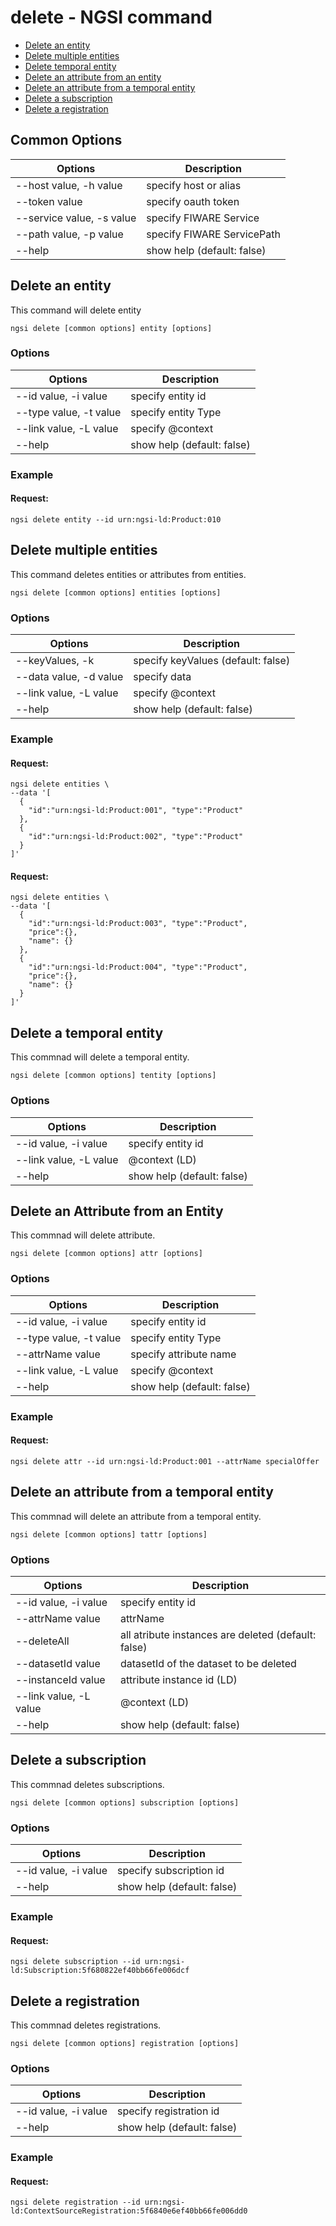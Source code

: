 # delete - NGSI command

-   [Delete an entity](#delete-an-entity)
-   [Delete multiple entities](#delete-multiple-entities)
-   [Delete temporal entity](#delete-temporal-entity)
-   [Delete an attribute from an entity](#delete-an-attribute-from-an-entity)
-   [Delete an attribute from a temporal entity](#delete-an-attribute-from-a-temporal-entity)
-   [Delete a subscription](#delete-a-subscription)
-   [Delete a registration](#delete-a-registration)

## Common Options

| Options                   | Description                |
| ------------------------- | -------------------------- |
| --host value, -h value    | specify host or alias      |
| --token value             | specify oauth token        |
| --service value, -s value | specify FIWARE Service     |
| --path value, -p value    | specify FIWARE ServicePath |
| --help                    | show help (default: false) |

<a name="delete-an-entity"></a>

## Delete an entity

This command will delete entity

```console
ngsi delete [common options] entity [options]
```

### Options

| Options                | Description                |
| ---------------------- | -------------------------- |
| --id value, -i value   | specify entity id          |
| --type value, -t value | specify entity Type        |
| --link value, -L value | specify @context           |
| --help                 | show help (default: false) |

### Example

#### Request:

```console
ngsi delete entity --id urn:ngsi-ld:Product:010
```

<a name="delete-multiple-entities"></a>

## Delete multiple entities

This command deletes entities or attributes from entities.

```console
ngsi delete [common options] entities [options]
```

### Options

| Options                   | Description                        |
| ------------------------- | ---------------------------------- |
| --keyValues, -k           | specify keyValues (default: false) |
| --data value, -d value    | specify data                       |
| --link value, -L value    | specify @context                   |
| --help                    | show help (default: false)         |

### Example

#### Request:

```console
ngsi delete entities \
--data '[
  {
    "id":"urn:ngsi-ld:Product:001", "type":"Product"
  },
  {
    "id":"urn:ngsi-ld:Product:002", "type":"Product"
  }
]'
```

#### Request:

```console
ngsi delete entities \
--data '[
  {
    "id":"urn:ngsi-ld:Product:003", "type":"Product",
    "price":{},
    "name": {}
  },
  {
    "id":"urn:ngsi-ld:Product:004", "type":"Product",
    "price":{},
    "name": {}
  }
]'
```

<a name="delete-temporal-entity"></a>

## Delete a temporal entity

This commnad will delete a temporal entity.

```console
ngsi delete [common options] tentity [options]
```

### Options

| Options                | Description                |
| ---------------------- | -------------------------- |
| --id value, -i value   | specify entity id          |
| --link value, -L value | @context (LD)              |
| --help                 | show help (default: false) |

<a name="delete-an-attribute-from-an-entity"></a>

## Delete an Attribute from an Entity

This commnad will delete attribute.

```console
ngsi delete [common options] attr [options]
```

### Options

| Options                | Description                |
| ---------------------- | -------------------------- |
| --id value, -i value   | specify entity id          |
| --type value, -t value | specify entity Type        |
| --attrName value       | specify attribute name     |
| --link value, -L value | specify @context           |
| --help                 | show help (default: false) |

### Example

#### Request:

```console
ngsi delete attr --id urn:ngsi-ld:Product:001 --attrName specialOffer
```

<a name="delete-an-attribute-from-a-temporal-entity"></a>

## Delete an attribute from a temporal entity

This commnad will delete an attribute from a temporal entity.

```console
ngsi delete [common options] tattr [options]
```

### Options

| Options                | Description                                         |
| ---------------------- | --------------------------------------------------- |
| --id value, -i value   | specify entity id                                   |
| --attrName value       | attrName                                            |
| --deleteAll            | all atribute instances are deleted (default: false) |
| --datasetId value      | datasetId of the dataset to be deleted              |
| --instanceId value     | attribute instance id (LD)                          |
| --link value, -L value | @context (LD)                                       |
| --help                 | show help (default: false)                          |

<a name="delete-a-subscription"></a>

## Delete a subscription

This commnad deletes subscriptions.

```console
ngsi delete [common options] subscription [options]
```

### Options

| Options              | Description                |
| -------------------- | -------------------------- |
| --id value, -i value | specify subscription id    |
| --help               | show help (default: false) |

### Example

#### Request:

```console
ngsi delete subscription --id urn:ngsi-ld:Subscription:5f680822ef40bb66fe006dcf
```

<a name="delete-a-registration"></a>

## Delete a registration

This commnad deletes registrations.

```console
ngsi delete [common options] registration [options]
```

### Options

| Options              | Description                |
| -------------------- | -------------------------- |
| --id value, -i value | specify registration id    |
| --help               | show help (default: false) |

### Example

#### Request:

```console
ngsi delete registration --id urn:ngsi-ld:ContextSourceRegistration:5f6840e6ef40bb66fe006dd0
```
